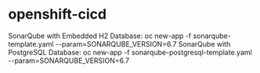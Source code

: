 # openshift-cicd
SonarQube with Embedded H2 Database:
oc new-app -f sonarqube-template.yaml --param=SONARQUBE_VERSION=6.7
SonarQube with PostgreSQL Database:
oc new-app -f sonarqube-postgresql-template.yaml --param=SONARQUBE_VERSION=6.7
